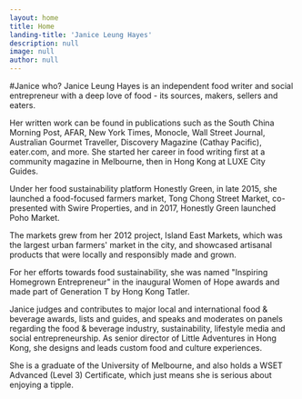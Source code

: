```yaml
---
layout: home
title: Home
landing-title: 'Janice Leung Hayes'
description: null
image: null
author: null
---
```


#Janice who?
Janice Leung Hayes is an independent food writer and social entrepreneur with a deep love of food - its sources, makers, sellers and eaters.

Her written work can be found in publications such as the South China Morning Post, AFAR, New York Times, Monocle, Wall Street Journal, Australian Gourmet Traveller, Discovery Magazine (Cathay Pacific), eater.com, and more. She started her career in food writing first at a community magazine in Melbourne, then in Hong Kong at LUXE City Guides.

Under her food sustainability platform Honestly Green, in late 2015, she launched a food-focused farmers market, Tong Chong Street Market, co-presented with Swire Properties, and in 2017, Honestly Green launched Poho Market.

The markets grew from her 2012 project, Island East Markets, which was the largest urban farmers'  market in the city, and showcased artisanal products that were locally and responsibly made and grown.

For her efforts towards food sustainability, she was named "Inspiring Homegrown Entrepreneur" in the inaugural Women of Hope awards and made part of Generation T by Hong Kong Tatler.

Janice judges and contributes to major local and international food & beverage awards, lists and guides, and speaks and moderates on panels regarding the food & beverage industry, sustainability, lifestyle media and social entrepreneurship. As senior director of Little Adventures in Hong Kong, she designs and leads custom food and culture experiences.

She is a graduate of the University of Melbourne, and also holds a WSET Advanced (Level 3) Certificate, which just means she is serious about enjoying a tipple.

